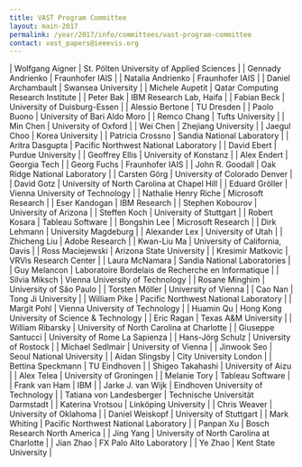```yaml
---
title: VAST Program Committee
layout: main-2017
permalink: /year/2017/info/committees/vast-program-committee
contact: vast_papers@ieeevis.org
---
```


| Wolfgang Aigner | St. Pölten University of Applied Sciences |
| Gennady Andrienko | Fraunhofer IAIS |
| Natalia Andrienko | Fraunhofer IAIS |
| Daniel Archambault | Swansea University |
| Michele Aupetit | Qatar Computing Research Institute |
| Peter Bak | IBM Research Lab, Haifa |
| Fabian Beck | University of Duisburg-Essen |
| Alessio Bertone | TU Dresden |
| Paolo Buono | University of Bari Aldo Moro |
| Remco Chang | Tufts University |
| Min Chen | University of Oxford |
| Wei Chen | Zhejiang University |
| Jaegul Choo | Korea University |
| Patricia Crossno | Sandia National Laboratory |
| Aritra Dasgupta | Pacific Northwest National Laboratory |
| David Ebert | Purdue University |
| Geoffrey Ellis | University of Konstanz |
| Alex Endert | Georgia Tech |
| Georg Fuchs | Fraunhofer IAIS |
| John R. Goodall | Oak Ridge National Laboratory |
| Carsten Görg | University of Colorado Denver |
| David Gotz | University of North Carolina at Chapel Hill |
| Eduard Gröller | Vienna University of Technology |
| Nathalie Henry Riche | Microsoft Research |
| Eser Kandogan | IBM Research |
| Stephen Kobourov | University of Arizona |
| Steffen Koch | University of Stuttgart |
| Robert Kosara | Tableau Software |
| Bongshin Lee | Microsoft Research |
| Dirk Lehmann | University Magdeburg |
| Alexander Lex | University of Utah |
| Zhicheng Liu | Adobe Research |
| Kwan-Liu Ma | University of California, Davis |
| Ross Maciejewski | Arizona State University |
| Kresimir Matkovic | VRVis Research Center |
| Laura McNamara | Sandia National Laboratories |
| Guy Melancon | Laboratoire Bordelais de Recherche en Informatique |
| Silvia Miksch | Vienna University of Technology |
| Rosane Minghim | University of São Paulo |
| Torsten Möller | University of Vienna |
| Cao Nan | Tong Ji University |
| William Pike | Pacific Northwest National Laboratory |
| Margit Pohl | Vienna University of Technology |
| Huamin Qu | Hong Kong University of Science & Technology |
| Eric Ragan | Texas A&M University |
| William Ribarsky | University of North Carolina at Charlotte |
| Giuseppe Santucci | University of Rome La Sapienza |
| Hans-Jörg Schulz | University of Rostock |
| Michael Sedlmair | University of Vienna |
| Jinwook Seo | Seoul National University |
| Aidan Slingsby | City University London |
| Bettina Speckmann | TU Eindhoven |
| Shigeo Takahashi | University of Aizu |
| Alex Telea | University of Groningen |
| Melanie Tory | Tableau Software |
| Frank van Ham | IBM |
| Jarke J. van Wijk | Eindhoven University of Technology |
| Tatiana von Landesberger | Technische Universität Darmstadt |
| Katerina Vrotsou | Linköping University |
| Chris Weaver | University of Oklahoma |
| Daniel Weiskopf | University of Stuttgart |
| Mark Whiting | Pacific Northwest National Laboratory |
| Panpan Xu | Bosch Research North America |
| Jing Yang | University of North Carolina at Charlotte |
| Jian Zhao | FX Palo Alto Laboratory |
| Ye Zhao | Kent State University |
